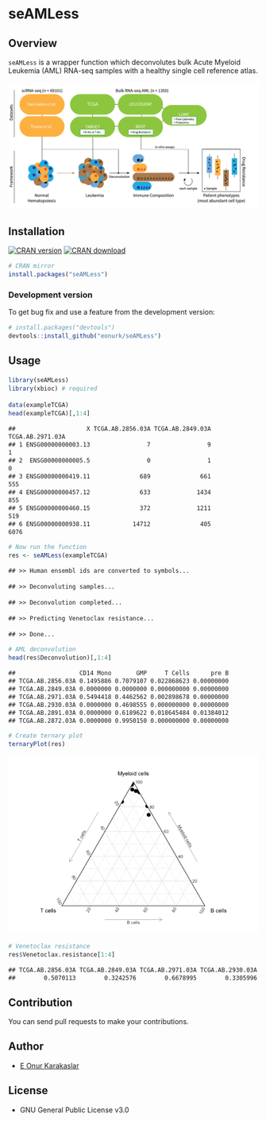 seAMLess
================

## Overview

`seAMLess` is a wrapper function which deconvolutes bulk Acute Myeloid
Leukemia (AML) RNA-seq samples with a healthy single cell reference
atlas.

![<https://eonurk.github.io/cinaR/articles/cinaR.html>](man/figures/Figure1-A.png)

## Installation

<!-- badges: start -->

[![CRAN
version](https://www.r-pkg.org/badges/version/seAMLess)](https://cran.r-project.org/package=seAMLess)
[![CRAN
download](https://cranlogs.r-pkg.org/badges/seAMLess?color=orange)](https://cran.r-project.org/package=seAMLess?color=orange)
<!-- badges: end -->

``` r
# CRAN mirror
install.packages("seAMLess")
```

### Development version

To get bug fix and use a feature from the development version:

``` r
# install.packages("devtools")
devtools::install_github("eonurk/seAMLess")
```

## Usage

``` r
library(seAMLess)
library(xbioc) # required

data(exampleTCGA)
head(exampleTCGA)[,1:4]
```

    ##                    X TCGA.AB.2856.03A TCGA.AB.2849.03A TCGA.AB.2971.03A
    ## 1 ENSG00000000003.13                7                9                1
    ## 2  ENSG00000000005.5                0                1                0
    ## 3 ENSG00000000419.11              689              661              555
    ## 4 ENSG00000000457.12              633             1434              855
    ## 5 ENSG00000000460.15              372             1211              519
    ## 6 ENSG00000000938.11            14712              405             6076

``` r
# Now run the function
res <- seAMLess(exampleTCGA)
```

    ## >> Human ensembl ids are converted to symbols...

    ## >> Deconvoluting samples...

    ## >> Deconvolution completed...

    ## >> Predicting Venetoclax resistance...

    ## >> Done...

``` r
# AML deconvolution
head(res$Deconvolution)[,1:4]
```

    ##                  CD14 Mono       GMP     T Cells      pre B
    ## TCGA.AB.2856.03A 0.1495886 0.7079107 0.022868623 0.00000000
    ## TCGA.AB.2849.03A 0.0000000 0.0000000 0.000000000 0.00000000
    ## TCGA.AB.2971.03A 0.5494418 0.4462562 0.002898678 0.00000000
    ## TCGA.AB.2930.03A 0.0000000 0.4698555 0.000000000 0.00000000
    ## TCGA.AB.2891.03A 0.0000000 0.6189622 0.018645484 0.01384012
    ## TCGA.AB.2872.03A 0.0000000 0.9950150 0.000000000 0.00000000

``` r
# Create ternary plot
ternaryPlot(res)
```

![](README_files/figure-gfm/unnamed-chunk-5-1.png)<!-- -->

``` r
# Venetoclax resistance
res$Venetoclax.resistance[1:4]
```

    ## TCGA.AB.2856.03A TCGA.AB.2849.03A TCGA.AB.2971.03A TCGA.AB.2930.03A 
    ##        0.5070113        0.3242576        0.6678995        0.3305996

## Contribution

You can send pull requests to make your contributions.

## Author

-   [E Onur Karakaslar](https://eonurk.github.io/)

## License

-   GNU General Public License v3.0
